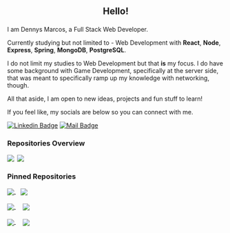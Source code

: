## <p align="center">Hello!</p>

I am Dennys Marcos, a Full Stack Web Developer.

Currently studying but not limited to - Web Development with **React**, **Node**, **Express**, **Spring**,  **MongoDB**, **PostgreSQL**. <br>

I do not limit my studies to Web Development but that **is** my focus.
I do have some background with Game Development, specifically at the server side, that was meant to specifically ramp up my knowledge with networking, though.

All that aside, I am open to new ideas, projects and fun stuff to learn!

If you feel like, my socials are below so you can connect with me.

[![Linkedin Badge](https://img.shields.io/badge/Linkedin-0077B5?style=flat&logo=linkedin&logoColor=white)](https://www.linkedin.com/in/dennysm/)
[![Mail Badge](https://img.shields.io/badge/ProtonMail-8B89CC?style=flat&logo=protonmail&logoColor=white)](mailto:dennysm@pm.me)

<div align="left">
    
### Repositories Overview

<a><img align="top" src="https://github-readme-stats.vercel.app/api?username=bardsnight&hide_title=true&count_private=true&show_icons=true&theme=swift">&ensp;<img align="top" src="https://github-readme-stats.vercel.app/api/top-langs/?username=anuraghazra&layout=compact&theme=swift"></a>

### Pinned Repositories
<div>
    <a href="https://github.com/bardsnight/food-delivery-app">
        <img align="center" src="https://github-readme-stats.vercel.app/api/pin/?theme=swift&username=bardsnight&repo=food-delivery-app"/>    
    </a>&ensp;
    <a href="https://github.com/bardsnight/unity-2d-online-rpg"> 
        <img  align="center" src="https://github-readme-stats.vercel.app/api/pin/?&theme=swift&username=bardsnight&repo=unity-2d-online-rpg"/>  
    </a>
</div>
&hairsp;
<div>
    <a href="https://github.com/bardsnight/rsa-cryptography-auth"> 
        <img align="center" src="https://github-readme-stats.vercel.app/api/pin/?&theme=swift&username=bardsnight&repo=rsa-cryptography-auth"/>  
    </a>&ensp;
    <a href="https://github.com/bardsnight/node-blog-example" style="margin-left: 5px"> 
        <img  align="center" src="https://github-readme-stats.vercel.app/api/pin/?theme=swift&username=bardsnight&repo=node-blog-example"/>  
    </a>
</div>
&hairsp;
<div>
    <a href="https://github.com/bardsnight/node-express-jwt-auth"> 
        <img align="center" src="https://github-readme-stats.vercel.app/api/pin/?theme=swift&username=bardsnight&repo=node-express-jwt-auth"/>  
    </a>&ensp;
    <a href="https://github.com/bardsnight/discordjs-mmo-guild-bot" style="margin-left: 5px"> 
        <img  align="center" src="https://github-readme-stats.vercel.app/api/pin/?theme=swift&username=bardsnight&repo=discordjs-mmo-guild-bot"/>  
    </a>
</div>
</div>

&ensp;

